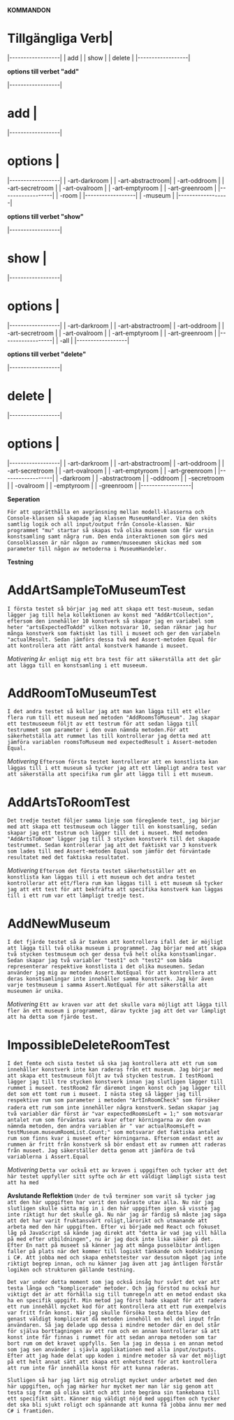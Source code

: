 **KOMMANDON**
    
# Tillgängliga Verb|
|------------------|
|    add           |
|    show          |
|    delete        |
|------------------|


**options till verbet "add"**

|------------------|
#       add        |
|------------------|
#     options      |
|------------------|
| -art-darkroom    |
| -art-abstractroom|
| -art-oddroom     |
| -art-secretroom  |
| -art-ovalroom    |
| -art-emptyroom   |
| -art-greenroom   |
|------------------|
| -room            |
|------------------|
| -museum          |
|------------------|

**options till verbet "show"**

|------------------|
#       show       |  
|------------------|
#     options      |
|------------------|
| -art-darkroom    |
| -art-abstractroom|
| -art-oddroom     |
| -art-secretroom  |
| -art-ovalroom    |
| -art-emptyroom   |
| -art-greenroom   |
|------------------|
| -all             |
|------------------|


**options till verbet "delete"**

|------------------|
#       delete     |
|------------------|
#     options      |
|------------------|
| -art-darkroom    |
| -art-abstractroom|
| -art-oddroom     |
| -art-secretroom  |
| -art-ovalroom    |
| -art-emptyroom   |
| -art-greenroom   |
|------------------|
| -darkroom        |
| -abstractroom    |
| -oddroom         |
| -secretroom      |
| -ovalroom        |
| -emptyroom       |
| -greenroom       |
|------------------|


**Seperation**

`För att upprätthålla en avgränsning mellan modell-klasserna och Console-klassen så skapade jag klassen MuseumHandler. Via den sköts samtlig logik och all input/output från Console-klassen. När programmet "mu" startar så skapas två olika museeum som får varsin konstsamling samt några rum. Den enda interaktionen som görs med Consolklassen är när någon av rummen/museeumen skickas med som parameter till någon av metoderna i MuseumHandeler.`


**Testning**

# AddArtSampleToMuseumTest #
`I första testet så börjar jag med att skapa ett test-museum, sedan lägger jag till hela kollektionen av konst med "AddArtCollection", eftersom den innehåller 10 konstverk så skapar jag en variabel som heter "artsExpectedToAdd" vilken motsvarar 10, sedan räknar jag hur många konstverk som faktiskt las till i museet och ger den variabeln "actualResult. Sedan jämförs dessa två med Assert-metoden Equal för att kontrollera att rätt antal konstverk hamande i museet. `

*Motivering*
`Är enligt mig ett bra test för att säkerställa att det går att lägga till en konstsamling i ett museeum.`

# AddRoomToMuseumTest #
`I det andra testet så kollar jag att man kan lägga till ett eller flera rum till ett museum med metoden "AddRoomsToMuseum". Jag skapar ett testmuseeum följt av ett testrum för att sedan lägga till testrummet som parameter i den ovan nämnda metoden.För att säkerhetställa att rummet las till kontrollerar jag detta med att jämföra variablen roomsToMuseum med expectedResult i Assert-metoden Equal. `

*Motivering*
`Eftersom första testet kontrollerar att en konstlista kan läggas till i ett museum så tycker jag att ett lämpligt andra test var att säkerställa att specifika rum går att lägga till i ett museum.`

# AddArtsToRoomTest #
`Det tredje testet följer samma linje som föregående test, jag börjar med att skapa ett testmuseum och lägger till en konstsamling, sedan skapar jag ett testrum och lägger till det i museet. Med metoden "AddArtsToRoom" lägger jag till 3 stycken konstverk till det skapade testrummet. Sedan kontrollerar jag att det faktiskt var 3 konstverk som lades till med Assert-metoden Equal som jämför det förväntade resultatet med det faktiska resultatet.`


*Motivering*
`Eftersom det första testet säkerhetsställer att en konstlista kan läggas till i ett museum och det andra testet kontrollerar att ett/flera rum kan läggas till i ett museum så tycker jag att ett test för att bekfräfta att specifika konstverk kan läggas till i ett rum var ett lämpligt tredje test. `



# AddNewMuseum #
`I det fjärde testet så är tanken att kontrollera ifall det är möjligt att lägga till två olika museum i programmet. Jag börjar med att skapa två stycken testmuseum och ger dessa två helt olika konstsamlingar. Sedan skapar jag två variabler "test1" och "test2" som båda representerar respektive konstlista i det olika museumen. Sedan använder jag mig av metoden Assert.NotEqual för att kontrollera att deras konstsamlingar inte innehåller samma konstverk. Jag kör även varje testmuseum i samma Assert.NotEqual för att säkerställa att museumen är unika. `

*Motivering*
`Ett av kraven var att det skulle vara möjligt att lägga till fler än ett museum i programmet, därav tyckte jag att det var lämpligt att ha detta som fjärde test.`

# ImpossibleDeleteRoomTest #
`I det femte och sista testet så ska jag kontrollera att ett rum som innehåller konstverk inte kan raderas från ett museum. Jag börjar med att skapa ett testmuseum följt av två stycken testrum. I testRoom1 lägger jag till tre stycken konstverk innan jag slutligen lägger till rummet i museet. testRoom2 får däremot ingen konst och jag lägger till det som ett tomt rum i museet. I nästa steg så lägger jag till respektive rum som parameter i metoden "ArtInRoomCheck" som försöker radera ett rum som inte innehåller några konstverk.`
`Sedan skapar jag två variabler där först är "var expectedRoomsLeft = 1;" som motsvarar antalet rum som förväntas vara kvar efter körningarna av den ovan nämnda metoden, den andra variablen är " var actualRoomsLeft = testMuseum.museumRoomList.Count;" som motsvarar det faktiska antalet rum som finns kvar i museet efter körningarna. Eftersom endast ett av rummen är fritt från konstverk så bör endast ett av rummen att raderas från museet. Jag säkerställer detta genom att jämföra de två variablerna i Assert.Equal`

*Motivering*
`Detta var också ett av kraven i uppgiften och tycker att det här testet uppfyller sitt syfte och är ett väldigt lämpligt sista test att ha med`


**Avslutande Reflektion**
`Under de två terminer som varit så tycker jag att den här uppgiften har varit den svåraste utav alla. Nu när jag slutligen skulle sätta mig in i den här uppgiften igen så visste jag inte riktigt hur det skulle gå. Nu när jag är färdig så måste jag säga att det har varit fruktansvärt roligt,lärorikt och utmanande att arbeta med den här uppgiften. Efter vi började med React och fokuset låg på JavaScript så kände jag direkt att "detta är vad jag vill hålla på med efter utbildningen", nu är jag dock inte lika säker på det. Efter En natt på museet så känner jag att många pusselbitar äntligen faller på plats när det kommer till logiskt tänkande och kodskrivning i C#. Att jobba med och skapa enhetstester var dessutom något jag inte riktigt begrep innan, och nu känner jag även att jag äntligen förstår logiken och strukturen gällande testning. `

`Det var under detta moment som jag också insåg hur svårt det var att testa långa och "komplicerade" metoder. Och jag förstod nu också hur viktigt det är att förhålla sig till tumregeln att en metod endast ska ha en specifik uppgift. Min metod jag först hade skapat för att radera ett rum innehåll mycket kod för att kontrollera att ett rum exempelvis var fritt från konst. När jag skulle försöka testa detta blev det genast väldigt komplicerat då metoden innehöll en hel del input från användaren. Så jag delade upp dessa i mindre metoder där en del står för själva borttagningen av ett rum och en annan kontrollerar så att konst inte får finnas i rummet för att sedan anropa metoden som tar bort rum om det kravet uppfylls. Sen la jag in dessa i en annan metod som jag sen använder i sjävla applikationen med alla input/outputs. Efter att jag hade delat upp koden i mindre metoder så var det möjligt på ett helt annat sätt att skapa ett enhetstest för att kontrollera att rum inte får innehålla konst för att kunna raderas. `

`Slutligen så har jag lärt mig otroligt mycket under arbetet med den här uppgiften, och jag märker hur mycket mer man lär sig genom att testa sig fram på olika sätt och att inte begräna sin tankebana till ett specifikt sätt. Känner mig väldigt nöjd med uppgiften och tycker det ska bli sjukt roligt och spännande att kunna få jobba ännu mer med C# i framtiden.`